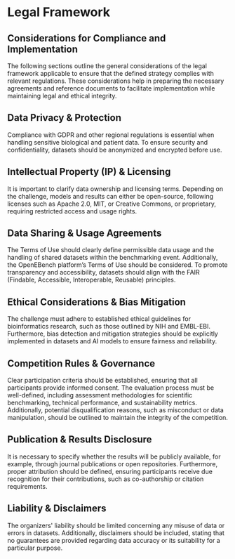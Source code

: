 # Legal Framework 

## Considerations for Compliance and Implementation  
The following sections outline the general considerations of the legal framework applicable to ensure that the defined strategy complies with relevant regulations. These considerations help in preparing the necessary agreements and reference documents to facilitate implementation while maintaining legal and ethical integrity.  

## Data Privacy & Protection  
Compliance with GDPR and other regional regulations is essential when handling sensitive biological and patient data. To ensure security and confidentiality, datasets should be anonymized and encrypted before use.  

## Intellectual Property (IP) & Licensing  
It is important to clarify data ownership and licensing terms. Depending on the challenge, models and results can either be open-source, following licenses such as Apache 2.0, MIT, or Creative Commons, or proprietary, requiring restricted access and usage rights.  

## Data Sharing & Usage Agreements  
The Terms of Use should clearly define permissible data usage and the handling of shared datasets within the benchmarking event. Additionally, the OpenEBench platform’s Terms of Use should be considered. To promote transparency and accessibility, datasets should align with the FAIR (Findable, Accessible, Interoperable, Reusable) principles.  

## Ethical Considerations & Bias Mitigation  
The challenge must adhere to established ethical guidelines for bioinformatics research, such as those outlined by NIH and EMBL-EBI. Furthermore, bias detection and mitigation strategies should be explicitly implemented in datasets and AI models to ensure fairness and reliability.   

## Competition Rules & Governance  
Clear participation criteria should be established, ensuring that all participants provide informed consent. The evaluation process must be well-defined, including assessment methodologies for scientific benchmarking, technical performance, and sustainability metrics. Additionally, potential disqualification reasons, such as misconduct or data manipulation, should be outlined to maintain the integrity of the competition.  

## Publication & Results Disclosure  
It is necessary to specify whether the results will be publicly available, for example, through journal publications or open repositories. Furthermore, proper attribution should be defined, ensuring participants receive due recognition for their contributions, such as co-authorship or citation requirements.  

## Liability & Disclaimers  
The organizers' liability should be limited concerning any misuse of data or errors in datasets. Additionally, disclaimers should be included, stating that no guarantees are provided regarding data accuracy or its suitability for a particular purpose.  
